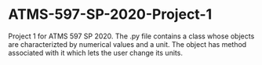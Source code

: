 # ATMS-597-SP-2020-Project-1
Project 1 for ATMS 597 SP 2020.
The .py file contains a class whose objects are characterizted by numerical values and a unit. The object has method associated with it which lets the user change its units.
